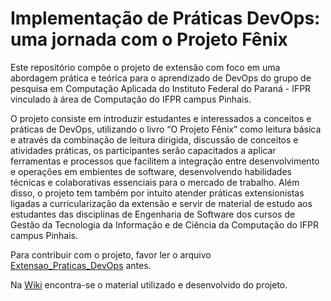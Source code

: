 # Implementação de Práticas DevOps: uma jornada com o Projeto Fênix

Este repositório compõe o projeto de extensão com foco em uma abordagem prática e teórica para o aprendizado de DevOps do grupo de pesquisa em Computação Aplicada do Instituto Federal do Paraná - IFPR vinculado à área de Computação do IFPR campus Pinhais. 

O projeto consiste em introduzir estudantes e interessados a conceitos e práticas de DevOps, utilizando o livro “O Projeto Fênix” como leitura básica e através da combinação de leitura dirigida, discussão de conceitos e atividades práticas, os participantes serão capacitados a aplicar ferramentas e processos que facilitem a integração entre desenvolvimento e operações em embientes de software, desenvolvendo habilidades técnicas e colaborativas essenciais para o mercado de trabalho. Além disso, o projeto tem também por intuito atender práticas extensionistas ligadas a curricularização da extensão e servir de material de estudo aos estudantes das disciplinas de Engenharia de Software dos cursos de Gestão da Tecnologia da Informação e de Ciência da Computação do IFPR campus Pinhais. 

Para contribuir com o projeto, favor ler o arquivo [Extensao_Praticas_DevOps](https://github.com/lauriana/Praticas-DevOps/blob/main/Extensao_Praticas_DevOps.pdf) antes.

Na [Wiki](https://github.com/lauriana/Praticas-DevOps/wiki) encontra-se o material utilizado e desenvolvido do projeto.
